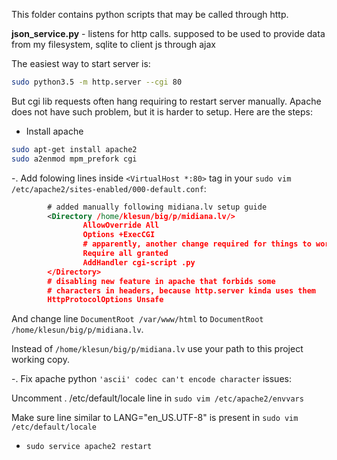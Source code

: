 This folder contains python scripts that may be called through http.

<b>json_service.py</b> - listens for http calls. supposed to be used to provide data from my filesystem, sqlite to client js through ajax

The easiest way to start server is:
```bash
sudo python3.5 -m http.server --cgi 80
```
But cgi lib requests often hang requiring to restart server manually. Apache does not have such problem, but it is harder to setup. Here are the steps:
- Install apache
```bash
sudo apt-get install apache2
sudo a2enmod mpm_prefork cgi
```
-. Add folowing lines inside `<VirtualHost *:80>` tag in your 
`sudo vim /etc/apache2/sites-enabled/000-default.conf`:
```xml
        # added manually following midiana.lv setup guide
        <Directory /home/klesun/big/p/midiana.lv/>
                AllowOverride All
                Options +ExecCGI
                # apparently, another change required for things to work after apache upgrade
                Require all granted
                AddHandler cgi-script .py
        </Directory>
        # disabling new feature in apache that forbids some 
        # characters in headers, because http.server kinda uses them
        HttpProtocolOptions Unsafe
```
And change line `DocumentRoot /var/www/html` to `DocumentRoot /home/klesun/big/p/midiana.lv`.

Instead of `/home/klesun/big/p/midiana.lv` use your path to this project working copy.

-. Fix apache python `'ascii' codec can't encode character` issues: 

Uncomment . /etc/default/locale line in `sudo vim /etc/apache2/envvars`

Make sure line similar to LANG="en_US.UTF-8" is present in `sudo vim /etc/default/locale`

- `sudo service apache2 restart`
